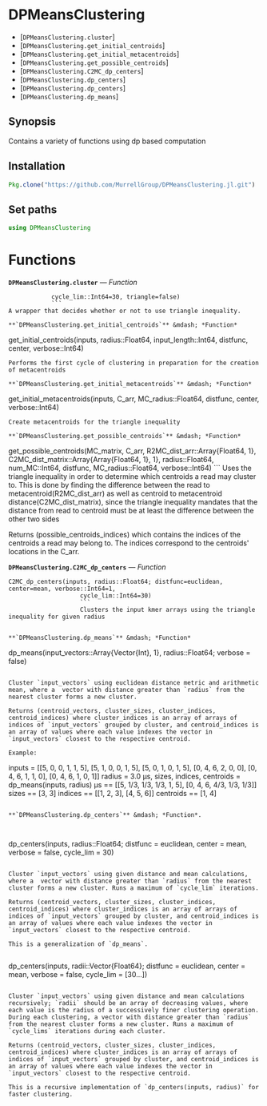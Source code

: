 
<a id='DPMeansClustering-1'></a>

# DPMeansClustering

- [`DPMeansClustering.cluster`]
- [`DPMeansClustering.get_initial_centroids`]
- [`DPMeansClustering.get_initial_metacentroids`]
- [`DPMeansClustering.get_possible_centroids`]
- [`DPMeansClustering.C2MC_dp_centers`]
- [`DPMeansClustering.dp_centers`]
- [`DPMeansClustering.dp_centers`]
- [`DPMeansClustering.dp_means`]

## Synopsis

Contains a variety of functions using dp based computation

## Installation
```julia
Pkg.clone("https://github.com/MurrellGroup/DPMeansClustering.jl.git")

```

## Set paths
```julia
using DPMeansClustering
```

<a id='Functions-1'></a>
# Functions
**`DPMeansClustering.cluster`** &mdash; *Function*
```cluster(inputs, radius::Float64; distfunc=euclidean, center=mean, verbose::Int64=1,
            cycle_lim::Int64=30, triangle=false)
            ```
A wrapper that decides whether or not to use triangle inequality.

**`DPMeansClustering.get_initial_centroids`** &mdash; *Function*
```
get_initial_centroids(inputs, radius::Float64, input_length::Int64, distfunc, center, verbose::Int64)
```
Performs the first cycle of clustering in preparation for the creation of metacentroids

**`DPMeansClustering.get_initial_metacentroids`** &mdash; *Function*
```
get_initial_metacentroids(inputs, C_arr, MC_radius::Float64, distfunc, center, verbose::Int64)
```
Create metacentroids for the triangle inequality

**`DPMeansClustering.get_possible_centroids`** &mdash; *Function*
```
get_possible_centroids(MC_matrix, C_arr, R2MC_dist_arr::Array{Float64, 1},
                        C2MC_dist_matrix::Array{Array{Float64, 1}, 1}, radius::Float64, num_MC::Int64,
                        distfunc, MC_radius::Float64, verbose::Int64)
                        ```
Uses the triangle inequality in order to determine which centroids a read may cluster to. This is
done by finding the difference between the read to metacentroid(R2MC_dist_arr) as well as centroid
to metacentroid distance(C2MC_dist_matrix), since the triangle inequality mandates that the
distance from read to centroid must be at least the difference between the other two sides

Returns (possible_centroids_indices) which contains the indices of the centroids a read may belong
to. The indices correspond to the centroids' locations in the C_arr.         

**`DPMeansClustering.C2MC_dp_centers`** &mdash; *Function*
```
C2MC_dp_centers(inputs, radius::Float64; distfunc=euclidean, center=mean, verbose::Int64=1,
                    cycle_lim::Int64=30)
                    ```
                    Clusters the input kmer arrays using the triangle inequality for given radius


**`DPMeansClustering.dp_means`** &mdash; *Function*

```
dp_means(input_vectors::Array{Vector{Int}, 1}, radius::Float64; verbose = false)
```

Cluster `input_vectors` using euclidean distance metric and arithmetic mean, where a  vector with distance greater than `radius` from the nearest cluster forms a new cluster.

Returns (centroid_vectors, cluster_sizes, cluster_indices, centroid_indices) where cluster_indices is an array of arrays of indices of `input_vectors` grouped by cluster, and centroid_indices is an array of values where each value indexes the vector in `input_vectors` closest to the respective centroid.

Example:

```
inputs = [[5, 0, 0, 1, 1, 5],
          [5, 1, 0, 0, 1, 5],
          [5, 0, 1, 0, 1, 5],
          [0, 4, 6, 2, 0, 0],
          [0, 4, 6, 1, 1, 0],
          [0, 4, 6, 1, 0, 1]]
radius = 3.0
μs, sizes, indices, centroids = dp_means(inputs, radius)
μs == [[5, 1/3, 1/3, 1/3, 1, 5],
             [0, 4, 6, 4/3, 1/3, 1/3]]
sizes == [3, 3]
indices == [[1, 2, 3], [4, 5, 6]]
centroids == [1, 4]
```

**`DPMeansClustering.dp_centers`** &mdash; *Function*.



```
dp_centers(inputs, radius::Float64; distfunc = euclidean, center = mean, verbose = false, cycle_lim = 30)
```

Cluster `input_vectors` using given distance and mean calculations, where a  vector with distance greater than `radius` from the nearest cluster forms a new cluster. Runs a maximum of `cycle_lim` iterations.

Returns (centroid_vectors, cluster_sizes, cluster_indices, centroid_indices) where cluster_indices is an array of arrays of indices of `input_vectors` grouped by cluster, and centroid_indices is an array of values where each value indexes the vector in `input_vectors` closest to the respective centroid.

This is a generalization of `dp_means`.


```
dp_centers(inputs, radii::Vector{Float64}; distfunc = euclidean, center = mean, verbose = false, cycle_lim = [30...])
```

Cluster `input_vectors` using given distance and mean calculations recursively; `radii` should be an array of decreasing values, where each value is the radius of a successively finer clustering operation. During each clustering, a vector with distance greater than `radius` from the nearest cluster forms a new cluster. Runs a maximum of `cycle_lims` iterations during each cluster.

Returns (centroid_vectors, cluster_sizes, cluster_indices, centroid_indices) where cluster_indices is an array of arrays of indices of `input_vectors` grouped by cluster, and centroid_indices is an array of values where each value indexes the vector in `input_vectors` closest to the respective centroid.

This is a recursive implementation of `dp_centers(inputs, radius)` for faster clustering.
